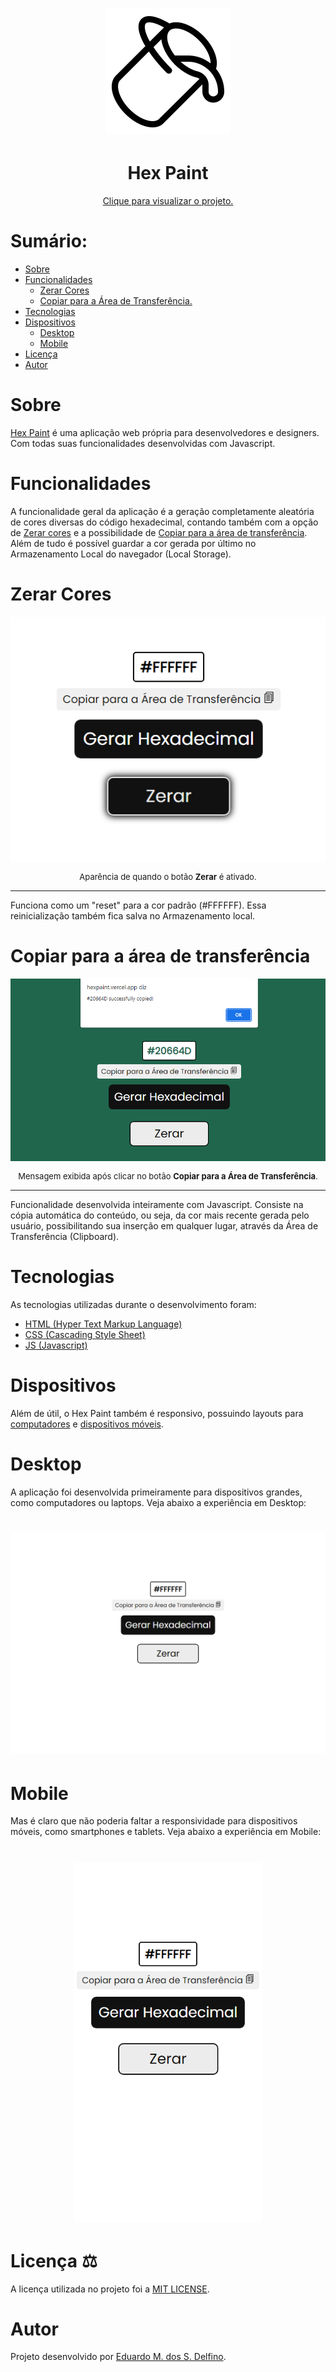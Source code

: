 <h1 align="center"><img alt="Hex Paint" title="Hex Paint" src="./READMEfolder/icon-hex-paint-readme.png" width="200px" height="200px"/><h1>
<h1 align="center">Hex Paint</h1>
<p align="center"><a href="https://hexpaint.vercel.app">Clique para visualizar o projeto.</a></p>

<h1>Sumário:</h1>

* [Sobre](#about)
* [Funcionalidades](#functionalities)
    * [Zerar&nbsp;Cores](#reset)
    * [Copiar&nbsp;para&nbsp;a&nbsp;Área&nbsp;de&nbsp;Transferência.](#copytoclipboard)
* [Tecnologias](#technologies)
* [Dispositivos](#devices)
    * [Desktop](#desktop)
    * [Mobile](#mobile)
* [Licença](#license)
* [Autor](#author)


<h1 id="about">Sobre</h1>
<p><a href="https://hexpaint.vercel.app">Hex Paint</a> é uma aplicação web própria para desenvolvedores e designers. Com todas suas funcionalidades desenvolvidas com Javascript.</p>

<h1 id="functionalities">Funcionalidades</h1>
<p>A funcionalidade geral da aplicação é a geração completamente aleatória de cores diversas do código hexadecimal, contando também com a opção de <a href="#reset">Zerar cores</a> e a possibilidade de <a href="#copytoclipboard">Copiar para a área de transferência</a>. Além de tudo é possível guardar a cor gerada por último no Armazenamento Local do navegador (Local Storage).</p>

<h1 id="reset">Zerar Cores</h1>
<div align="center"><img alt="Zerar cores" title="Zerar Cores" src="./READMEfolder/zerar-button.png"/></div>
<p style="font-size:13px; text-align:center;">Aparência de quando o botão <strong>Zerar</strong> é ativado.</p>
<hr>
<p>Funciona como um "reset" para a cor padrão (#FFFFFF). Essa reinicialização também fica salva no Armazenamento local.</p>

<h1 id="copytoclipboard">Copiar para a área de transferência</h1>
<div align="center"><img alt="Copiar" title="Copiar" src="./READMEfolder/copy-button.png"/></div>
<p style="font-size:13px; text-align:center;">Mensagem exibida após clicar no botão <strong>Copiar para a Área de Transferência</strong>.</p>
<hr>
<p>Funcionalidade desenvolvida inteiramente com Javascript. Consiste na cópia automática do conteúdo, ou seja, da cor mais recente gerada pelo usuário, possibilitando sua inserção em qualquer lugar, através da Área de Transferência (Clipboard).</p>

<h1 id="technologies">Tecnologias</h1>
<p>As tecnologias utilizadas durante o desenvolvimento foram:
<ul>
<li><a href="https://html.com/" title="HTML">HTML (Hyper Text Markup Language)</a></li>
<li><a href="https://css-tricks.com/" title="CSS">CSS (Cascading Style Sheet)</a></li>
<li><a href="https://www.javascript.com/" title="Javascript">JS (Javascript)</a></li>
</ul>
</p>

<h1 id="devices">Dispositivos</h1>
<p>Além de útil, o Hex Paint também é responsivo, possuindo layouts para <a href="#desktop" title="desktop">computadores</a> e <a href="#mobile" title="mobile">dispositivos móveis</a>.</p>

<h1 id="desktop">Desktop</h1>
<p>A aplicação foi desenvolvida primeiramente para dispositivos grandes, como computadores ou laptops. Veja abaixo a experiência em Desktop:</p>
<h1 align="center"><img alt="Desktop Experience" title="For Desktop" src="./READMEfolder/for-desktop.png"/><h1>

<h1 id="mobile">Mobile</h1>
<p>Mas é claro que não poderia faltar a responsividade para dispositivos móveis, como smartphones e tablets. Veja abaixo a experiência em Mobile:</p>
<h1 align="center"><img alt="Mobile Experience" title="For Mobile" src="./READMEfolder/for-mobile.png" width="300px" height="auto"/><h1>

<h1 id="license">Licença ⚖️</h1>
<p>A licença utilizada no projeto foi a <a href="https://mit-license.org/">MIT LICENSE</a>.</p>

<h1 id="author">Autor</h1>
<p>Projeto desenvolvido por <a href="https://github.com/EduDevCode" title="Eduardo M. dos S. Delfino">Eduardo M. dos S. Delfino</a>.</p>